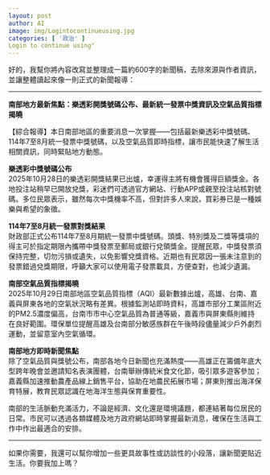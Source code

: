 ```yaml
---
layout: post
author: AI
image: img/Logintocontinueusing.jpg
categories: [ '政治' ]
Login to continue using"
---
```

好的，我幫你將內容改寫並整理成一篇約600字的新聞稿，去除來源與作者資訊，並讓整體讀起來像一則正式的新聞報導：  

---

**南部地方最新焦點：樂透彩開獎號碼公布、最新統一發票中獎資訊及空氣品質指標揭曉**  

【綜合報導】本日南部地區的重要消息一次掌握——包括最新樂透彩中獎號碼、114年7至8月統一發票中獎號碼，以及空氣品質即時指標，讓市民能快速了解生活相關資訊，同時緊貼地方動態。  

**樂透彩中獎號碼公布**  
2025年10月28日的樂透彩開獎結果已出爐，幸運得主將有機會獲得巨額獎金。各地投注站稍早已開放兌獎，彩迷們可透過官方網站、行動APP或親至投注站核對號碼。多位民眾表示，雖然每次中獎機率不高，但對許多人來說，買彩券已是一種娛樂與希望的象徵。  

**114年7至8月統一發票對獎結果**  
財政部正式公布114年7至8月期統一發票中獎號碼。頭獎、特別獎及二獎等獎項的得主可於指定期限內攜帶中獎發票至郵局或銀行兌領獎金。提醒民眾，中獎發票須保持完整，切勿污損或遺失，以免影響兌獎資格。近期也有民眾因一張未注意到的發票錯過兌獎期限，呼籲大家可以使用電子發票載具，方便查對，也減少遺漏。  

**南部空氣品質指標揭曉**  
2025年10月29日南部地區空氣品質指標（AQI）最新數據出爐，高雄、台南、嘉義與屏東各地的空氣狀況略有差異。根據監測站即時資料，高雄市部分工業區附近的PM2.5濃度偏高，台南市市中心空氣品質為普通等級，嘉義市與屏東縣則維持在良好範圍。環保單位提醒高雄及台南部分敏感族群在午後時段儘量減少戶外劇烈運動，並留意室內空氣循環。  

**南部地方即時新聞焦點**  
除了空氣品質與獎號公布，南部各地今日新聞也充滿熱度——高雄正在籌備年底大型跨年晚會並邀請知名表演團體，台南舉辦傳統米食文化節，吸引眾多遊客參加；嘉義縣加速推動農產品線上銷售平台，協助在地農民拓展市場；屏東則推出海洋保育特展，教育民眾認識在地海洋生態與保育重要性。  

南部的生活脈動充滿活力，不論是經濟、文化還是環境議題，都連結著每位居民的日常。市民可以透過各類媒體及地方政府網站即時掌握最新消息，確保在生活與工作中作出最適合的安排。  

---

如果你需要，我還可以幫你增加一些更具故事性或訪談性的小段落，讓新聞更貼近生活。你要我加上嗎？